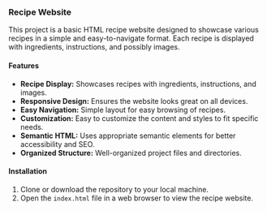 ### Recipe Website

This project is a basic HTML recipe website designed to showcase various recipes in a simple and easy-to-navigate format. Each recipe is displayed with ingredients, instructions, and possibly images.

#### Features

- **Recipe Display:** Showcases recipes with ingredients, instructions, and images.
- **Responsive Design:** Ensures the website looks great on all devices.
- **Easy Navigation:** Simple layout for easy browsing of recipes.
- **Customization:** Easy to customize the content and styles to fit specific needs.
- **Semantic HTML:** Uses appropriate semantic elements for better accessibility and SEO.
- **Organized Structure:** Well-organized project files and directories.

#### Installation

1. Clone or download the repository to your local machine.
2. Open the `index.html` file in a web browser to view the recipe website.
